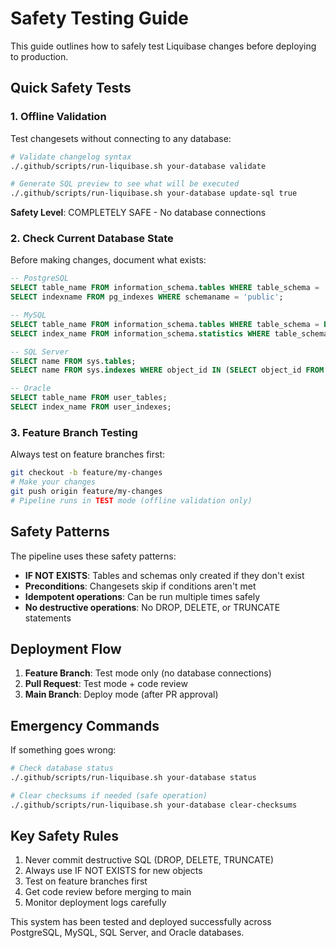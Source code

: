 # Safety Testing Guide

This guide outlines how to safely test Liquibase changes before deploying to production.

## Quick Safety Tests

### 1. Offline Validation
Test changesets without connecting to any database:

```bash
# Validate changelog syntax
./.github/scripts/run-liquibase.sh your-database validate

# Generate SQL preview to see what will be executed
./.github/scripts/run-liquibase.sh your-database update-sql true
```

**Safety Level**: COMPLETELY SAFE - No database connections

### 2. Check Current Database State
Before making changes, document what exists:

```sql
-- PostgreSQL
SELECT table_name FROM information_schema.tables WHERE table_schema = 'public';
SELECT indexname FROM pg_indexes WHERE schemaname = 'public';

-- MySQL
SELECT table_name FROM information_schema.tables WHERE table_schema = DATABASE();
SELECT index_name FROM information_schema.statistics WHERE table_schema = DATABASE();

-- SQL Server
SELECT name FROM sys.tables;
SELECT name FROM sys.indexes WHERE object_id IN (SELECT object_id FROM sys.tables);

-- Oracle
SELECT table_name FROM user_tables;
SELECT index_name FROM user_indexes;
```

### 3. Feature Branch Testing
Always test on feature branches first:

```bash
git checkout -b feature/my-changes
# Make your changes
git push origin feature/my-changes
# Pipeline runs in TEST mode (offline validation only)
```

## Safety Patterns

The pipeline uses these safety patterns:

- **IF NOT EXISTS**: Tables and schemas only created if they don't exist
- **Preconditions**: Changesets skip if conditions aren't met
- **Idempotent operations**: Can be run multiple times safely
- **No destructive operations**: No DROP, DELETE, or TRUNCATE statements

## Deployment Flow

1. **Feature Branch**: Test mode only (no database connections)
2. **Pull Request**: Test mode + code review
3. **Main Branch**: Deploy mode (after PR approval)

## Emergency Commands

If something goes wrong:

```bash
# Check database status
./.github/scripts/run-liquibase.sh your-database status

# Clear checksums if needed (safe operation)
./.github/scripts/run-liquibase.sh your-database clear-checksums
```

## Key Safety Rules

1. Never commit destructive SQL (DROP, DELETE, TRUNCATE)
2. Always use IF NOT EXISTS for new objects
3. Test on feature branches first
4. Get code review before merging to main
5. Monitor deployment logs carefully

This system has been tested and deployed successfully across PostgreSQL, MySQL, SQL Server, and Oracle databases.